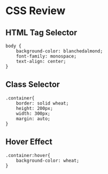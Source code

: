 # CSS Review

## HTML Tag Selector
```
body {
    background-color: blanchedalmond;
    font-family: monospace;
    text-align: center;
}
```

## Class Selector
```
.container{
    border: solid wheat;
    height: 200px;
    width: 300px;
    margin: auto;
}   
```

## Hover Effect
```
.container:hover{
    background-color: wheat;
}
```